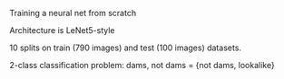 Training a neural net from scratch

Architecture is LeNet5-style

10 splits on train (790 images) and test (100 images) datasets.

2-class classification problem: dams, not dams = {not dams, lookalike}

